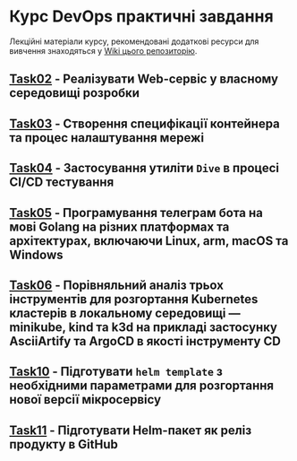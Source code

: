# Курс DevOps практичні завдання

Лекційні матеріали курсу, рекомендовані додаткові ресурси для вивчення знаходяться у [Wiki цього репозиторію](https://github.com/vit-um/DevOps/wiki).

## [Task02](Task02/README.md) - Реалізувати  Web-сервіс у власному середовищі розробки  
## [Task03](Task03/README.md) - Створення специфікації контейнера та процес налаштування мережі  
## [Task04](Task04/README.md) - Застосування утиліти `Dive` в процесі CI/CD тестування  
## [Task05](Task05_kbot/README.md) - Програмування телеграм бота на мові Golang на різних платформах та архітектурах, включаючи Linux, arm, macOS та Windows  
## [Task06](Task06_AsciiArtify/README.md) - Порівняльний аналіз трьох інструментів для розгортання Kubernetes кластерів в локальному середовищі — minikube, kind та k3d на прикладі застосунку AsciiArtify та ArgoCD в якості інструменту CD  



## [Task10](Task10_ambassador/README.md) - Підготувати `helm template` з необхідними параметрами для розгортання нової версії мікросервісу    
## [Task11](Task11_helm/README.md) - Підготувати Helm-пакет як реліз продукту в GitHub   
